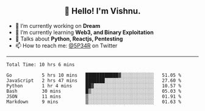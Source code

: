 <h2 align="center">👋 Hello! I'm Vishnu.</h2>


- 🔭 I’m currently working on **Dream**
- 🌱 I’m currently learning **Web3, and Binary Exploitation**
- 💬 Talks about **Python, Reactjs, Pentesting**
- 📫 How to reach me: [@5P34R](https://twitter.com/Vishnu27302693) on Twitter

---
<!--START_SECTION:waka-->

```text
Total Time: 10 hrs 6 mins

Go           5 hrs 10 mins   ████████████▓░░░░░░░░░░░░   51.05 %
JavaScript   2 hrs 47 mins   ███████░░░░░░░░░░░░░░░░░░   27.60 %
Python       1 hr 4 mins     ██▓░░░░░░░░░░░░░░░░░░░░░░   10.57 %
Bash         30 mins         █▒░░░░░░░░░░░░░░░░░░░░░░░   05.03 %
JSON         11 mins         ▒░░░░░░░░░░░░░░░░░░░░░░░░   01.91 %
Markdown     9 mins          ▒░░░░░░░░░░░░░░░░░░░░░░░░   01.63 %
```

<!--END_SECTION:waka-->

